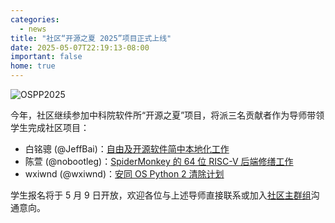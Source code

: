 ```yaml
---
categories:
  - news
title: "社区“开源之夏 2025”项目正式上线"
date: 2025-05-07T22:19:13-08:00
important: false
home: true
---
```

![OSPP2025](/assets/news/ospp2025-project.png)


今年，社区继续参加中科院软件所“开源之夏”项目，将派三名贡献者作为导师带领学生完成社区项目：

- 白铭骢 (@JeffBai)：[自由及开源软件简中本地化工作 ](https://summer-ospp.ac.cn/org/prodetail/25f3e0434)
- 陈萱 (@nobootleg)：[SpiderMonkey 的 64 位 RISC-V 后端修缮工作 ](https://summer-ospp.ac.cn/org/prodetail/25f3e0428)
- wxiwnd (@wxiwnd)：[安同 OS Python 2 清除计划 ](https://summer-ospp.ac.cn/org/prodetail/25f3e0433)

学生报名将于 5 月 9 日开放，欢迎各位与上述导师直接联系或加入[社区主群组](https://t.me/aosc_main)沟通意向。
